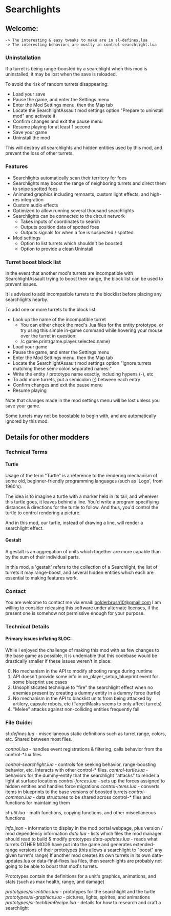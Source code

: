 # Searchlights

## Welcome:
```
-> The interesting & easy tweaks to make are in sl-defines.lua
-> The interesting behaviors are mostly in control-searchlight.lua
```

### Uninstallation

If a turret is being range-boosted by a searchlight when this mod is uninstalled, it may be lost when the save is reloaded.

To avoid the risk of random turrets disappearing:
- Load your save
- Pause the game, and enter the Settings menu
- Enter the Mod Settings menu, then the Map tab
- Locate the SearchlightAssault mod settings option "Prepare to uninstall mod" and activate it
- Confirm changes and exit the pause menu
- Resume playing for at least 1 second
- Save your game
- Uninstall the mod

This will destroy all searchlights and hidden entities used by this mod, and prevent the loss of other turrets.


### Features

- Searchlights automatically scan their territory for foes
- Searchlights may boost the range of neighboring turrets and direct them to snipe spotted foes
- Animated graphics including remnants, custom light effects, and high-res integration
- Custom audio effects
- Optimized to allow running several thousand searchlights
- Searchlights can be connected to the circuit network
  - Takes inputs of coordinates to search
  - Outputs position data of spotted foes
  - Outputs signals for when a foe is suspected / spotted
- Mod settings
  - Option to list turrets which shouldn't be boosted
  - Option to provide a clean Uninstall

### Turret boost block list

In the event that another mod's turrets are incompatible with SearchlightAssault trying to boost their range, the block list can be used to prevent issues.

It is advised to add incompatible turrets to the blocklist before placing any searchlights nearby.

To add one or more turrets to the block list:
- Look up the name of the incompatible turret
  - You can either check the mod's .lua files for the entity prototype, or try using this simple in-game command while hovering your mouse over the turret in question:
  - /c game.print(game.player.selected.name)
- Load your game
- Pause the game, and enter the Settings menu
- Enter the Mod Settings menu, then the Map tab
- Locate the SearchlightAssault mod settings option "Ignore turrets matching these semi-colon separated names:"
- Write the entity / prototype name exactly, including hypens (-), etc
- To add more turrets, put a semicolon (;) between each entry
- Confirm changes and exit the pause menu
- Resume playing

Note that changes made in the mod settings menu will be lost unless you save your game.

Some turrets may not be boostable to begin with, and are automatically ignored by this mod.

## Details for other modders

### Technical Terms

#### Turtle

Usage of the term "Turtle" is a reference to the rendering mechanism of some old, beginner-friendly programming languages (such as 'Logo', from 1960's).

The idea is to imagine a turtle with a marker held in its tail, and wherever this turtle goes, it leaves behind a line. You'd write a program specifiying distances & directions for the turtle to follow. And thus, you'd control the turtle to control rendering a picture.

And in this mod, our turtle, instead of drawing a line, will render a searchlight effect.

#### Gestalt

A gestalt is an aggregation of units which together are more capable than by the sum of their individual parts.

In this mod, a 'gestalt' refers to the collection of a Searchlight, the list of turrets it may range-boost,
and several hidden entities which each are essential to making features work.


### Contact

You are welcome to contact me via email: bolderbrush10@gmail.com
I am willing to consider releasing this software under alternate licenses,
if the present one is somehow not permissive enough for your purpose.


### Technical Details

#### Primary issues inflating SLOC:
While I enjoyed the challenge of making this mod with as few changes to the base game as possible,
it is undeniable that this codebase would be drastically smaller if these issues weren't in place:

0. No mechanism in the API to modify shooting range during runtime
0. API doesn't provide some info in on_player_setup_blueprint event for some blueprint use cases
0. Unsophisticated technique to "fire" the searchlight effect when
    no enemies present by creating a dummy entity in a dummy force (turtle)
0. No mechanism in the API to blacklist units from being attacked by artilery, capsule robots, etc
    (TargetMasks seems to only affect turrets)
0. "Melee" attacks against non-colliding entities frequently fail


### File Guide:

_sl-defines.lua_ - miscellaneous static definitions such as turret range, colors, etc. Shared between most files.

_control.lua_             - handles event registrations & filtering, calls behavior from the control-*.lua files

_control-searchlight.lua_ - controls foe seeking behavior, range-boosting behavior, etc. Interacts with other control-* files.
_control-turtle.lua_      - behaviors for the dummy-entity that the searchlight "attacks" to render a light at surface locations
_control-forces.lua_      - sets up the forces assigned to hidden entities and handles force migrations
_control-items.lua_       - converts items in blueprints to the base versions of boosted turrets
_control-common.lua_      - data structures to be shared across control-* files and functions for maintaining them

_sl-util.lua_ - math functions, copying functions, and other miscellaneous functions

_info.json_        - information to display in the mod portal webpage, plus version / mod dependency information
_data.lua_         - lists which files the mod manager should read to build & modify prototypes
_data-updates.lua_ - reads what turrets OTHER MODS have put into the game and generates extended-range versions of their prototypes
                    (this allows a searchlight to "boost" any given turret's range)
                    If another mod creates its own turrets in its own data-updates.lua or data-final-fixes.lua files,
                    then searchlights are probably not going to be able to boost that mod's turrets.


Prototypes contain the definitions for a unit's graphics, animations, and stats (such as max health, range, and damage)

_prototypes/sl-entities.lua_       - prototypes for the searchlight and the turtle
_prototypes/sl-graphics.lua_       - pictures, lights, spirites, and animations
_prototypes/sl-techItemRecipe.lua_ - details for how to research and craft a searchlight

